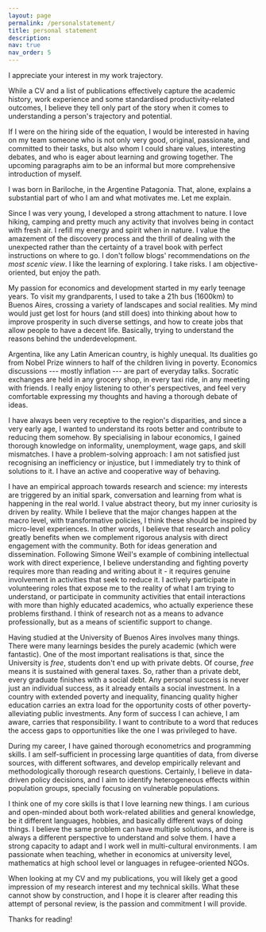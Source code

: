 ```yaml
---
layout: page
permalink: /personalstatement/
title: personal statement
description:
nav: true
nav_order: 5
---
```


I appreciate your interest in my work trajectory. 

While a CV and a list of publications effectively capture the academic history, work experience and some standardised productivity-related outcomes, I believe they tell only part of the story when it comes to understanding a person's trajectory and potential.

If I were on the hiring side of the equation, I would be interested in having on my team someone who is not only very good, original, passionate, and committed to their tasks, but also whom I could share values, interesting debates, and who is eager about learning and growing together. The upcoming paragraphs aim to be an informal but more comprehensive introduction of myself.

I was born in Bariloche, in the Argentine Patagonia. That, alone, explains a substantial part of who I am and what motivates me. Let me explain.

Since I was very young, I developed a strong attachment to nature. I love hiking, camping and pretty much any activity that involves being in contact with fresh air. I refill my energy and spirit when in nature. I value the amazement of the discovery process and the thrill of dealing with the unexpected rather than the certainty of a travel book with perfect instructions on where to go. I don't follow blogs' recommendations on *the most scenic view*. I like the learning of exploring. I take risks. I am objective-oriented, but enjoy the path.

My passion for economics and development started in my early teenage years. To visit my grandparents, I used to take a 21h bus (1600km) to Buenos Aires, crossing a variety of landscapes and social realities. My mind would just get lost for hours (and still does) into thinking about how to improve prosperity in such diverse settings, and how to create jobs that allow people to have a decent life. Basically, trying to understand the reasons behind the underdevelopment.

Argentina, like any Latin American country, is highly unequal. Its dualities go from Nobel Prize winners to half of the children living in poverty. Economics discussions --- mostly inflation --- are part of everyday talks. Socratic exchanges are held in any grocery shop, in every taxi ride, in any meeting with friends. I really enjoy listening to other's perspectives, and feel very comfortable expressing my thoughts and having a thorough debate of ideas. 

I have always been very receptive to the region's disparities, and since a very early age, I wanted to understand its roots better and contribute to reducing them somehow. By specialising in labour economics, I gained thorough knowledge on informality, unemployment, wage gaps, and skill mismatches. I have a problem-solving approach: I am not satisfied just recognising an inefficiency or injustice, but I immediately try to think of solutions to it. I have an active and cooperative way of behaving. 

I have an empirical approach towards research and science: my interests are triggered by an initial spark, conversation and learning from what is happening in the real world. I value abstract theory, but my inner curiosity is driven by reality. While I believe that the major changes happen at the macro level, with transformative policies, I think these should be inspired by micro-level experiences. In other words, I believe that research and policy greatly benefits when we complement rigorous analysis with direct engagement with the community. Both for ideas generation and dissemination. Following Simone Weil's example of combining intellectual work with direct experience, I believe understanding and fighting poverty requires more than reading and writing about it - it requires genuine involvement in activities that seek to reduce it. I actively participate in volunteering roles that expose me to the reality of what I am trying to understand, or participate in community activities that entail interactions with more than highly educated academics, who actually experience these problems firsthand. I think of research not as a means to advance professionally, but as a means of scientific support to change.

Having studied at the University of Buenos Aires involves many things. There were many learnings besides the purely academic (which were fantastic). One of the most important realisations is that, since the University is *free*, students don't end up with private debts. Of course, *free* means it is sustained with general taxes. So, rather than a private debt, every graduate finishes with a social debt. Any personal success is never just an individual success, as it already entails a social investment. In a country with extended poverty and inequality, financing quality higher education carries an extra load for the opportunity costs of other poverty-alleviating public investments. Any form of success I can achieve, I am aware, carries that responsibility. I want to contribute to a word that reduces the access gaps to opportunities like the one I was privileged to have.

During my career, I have gained thorough econometrics and programming skills. I am self-sufficient in processing large quantities of data, from diverse sources, with different softwares, and develop empirically relevant and methodologically thorough research questions. Certainly, I believe in data-driven policy decisions, and I aim to identify heterogeneous effects within population groups, specially focusing on vulnerable populations.

I think one of my core skills is that I love learning new things. I am curious and open-minded about both work-related abilities and general knowledge, be it different languages, hobbies, and basically different ways of doing things. I believe the same problem can have multiple solutions, and there is always a different perspective to understand and solve them. I have a strong capacity to adapt and I  work well in multi-cultural environments. I am passionate when teaching, whether in economics at university level, mathematics at high school level or languages in refugee-oriented NGOs.

When looking at my CV and my publications, you will likely get a good impression of my research interest and my technical skills. What these cannot show by construction, and I hope it is clearer after reading this attempt of personal review, is the passion and commitment I will provide. 

Thanks for reading!